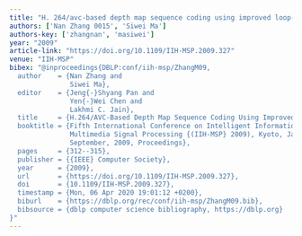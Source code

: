 ```yaml
---
title: "H. 264/avc-based depth map sequence coding using improved loop-filter"
authors: ['Nan Zhang 0015', 'Siwei Ma']
authors-key: ['zhangnan', 'masiwei']
year: "2009"
article-link: "https://doi.org/10.1109/IIH-MSP.2009.327"
venue: "IIH-MSP"
bibex: "@inproceedings{DBLP:conf/iih-msp/ZhangM09,
  author    = {Nan Zhang and
               Siwei Ma},
  editor    = {Jeng{-}Shyang Pan and
               Yen{-}Wei Chen and
               Lakhmi C. Jain},
  title     = {H.264/AVC-Based Depth Map Sequence Coding Using Improved Loop-filter},
  booktitle = {Fifth International Conference on Intelligent Information Hiding and
               Multimedia Signal Processing {(IIH-MSP} 2009), Kyoto, Japan, 12-14
               September, 2009, Proceedings},
  pages     = {312--315},
  publisher = {{IEEE} Computer Society},
  year      = {2009},
  url       = {https://doi.org/10.1109/IIH-MSP.2009.327},
  doi       = {10.1109/IIH-MSP.2009.327},
  timestamp = {Mon, 06 Apr 2020 19:01:12 +0200},
  biburl    = {https://dblp.org/rec/conf/iih-msp/ZhangM09.bib},
  bibsource = {dblp computer science bibliography, https://dblp.org}
}"
---
```


